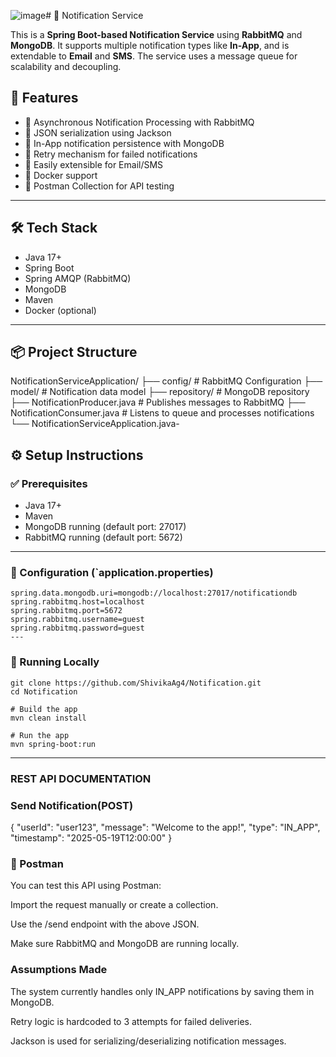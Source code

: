 ![image](https://github.com/user-attachments/assets/aaa776c5-bc88-44b2-b24f-5143f176a975)# 📣 Notification Service

This is a **Spring Boot-based Notification Service** using **RabbitMQ** and **MongoDB**. It supports multiple notification types like **In-App**, and is extendable to **Email** and **SMS**. The service uses a message queue for scalability and decoupling.

## 🚀 Features

- 📨 Asynchronous Notification Processing with RabbitMQ
- 🧾 JSON serialization using Jackson
- 💾 In-App notification persistence with MongoDB
- 🔁 Retry mechanism for failed notifications
- 📡 Easily extensible for Email/SMS
- 🐳 Docker support
- 🧪 Postman Collection for API testing

---

## 🛠️ Tech Stack

- Java 17+
- Spring Boot
- Spring AMQP (RabbitMQ)
- MongoDB
- Maven
- Docker (optional)

---

## 📦 Project Structure

NotificationServiceApplication/
├── config/ # RabbitMQ Configuration
├── model/ # Notification data model
├── repository/ # MongoDB repository
├── NotificationProducer.java # Publishes messages to RabbitMQ
├── NotificationConsumer.java # Listens to queue and processes notifications
└── NotificationServiceApplication.java-

## ⚙️ Setup Instructions

### ✅ Prerequisites

- Java 17+
- Maven
- MongoDB running (default port: 27017)
- RabbitMQ running (default port: 5672)

---
### 📄 Configuration (`application.properties)
```properties
spring.data.mongodb.uri=mongodb://localhost:27017/notificationdb
spring.rabbitmq.host=localhost
spring.rabbitmq.port=5672
spring.rabbitmq.username=guest
spring.rabbitmq.password=guest
---
```
### 📄 Running Locally
```# Clone the repository
git clone https://github.com/ShivikaAg4/Notification.git
cd Notification

# Build the app
mvn clean install

# Run the app
mvn spring-boot:run
```
---
### REST API DOCUMENTATION

### Send Notification(POST)

{
  "userId": "user123",
  "message": "Welcome to the app!",
  "type": "IN_APP",
  "timestamp": "2025-05-19T12:00:00"
}

###  🧪 Postman

You can test this API using Postman:

Import the request manually or create a collection.

Use the /send endpoint with the above JSON.

Make sure RabbitMQ and MongoDB are running locally.



 ### Assumptions Made
The system currently handles only IN_APP notifications by saving them in MongoDB.

Retry logic is hardcoded to 3 attempts for failed deliveries.

Jackson is used for serializing/deserializing notification messages.





